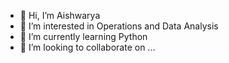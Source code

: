 - 👋 Hi, I’m Aishwarya
- 👀 I’m interested in Operations and Data Analysis
- 🌱 I’m currently learning Python
- 💞️ I’m looking to collaborate on ...
<!--- - 📫 How to reach me ...
- 😄 Pronouns: ...
- ⚡ Fun fact: ...

awhsia/awhsia is a ✨ special ✨ repository because its `README.md` (this file) appears on your GitHub profile.
You can click the Preview link to take a look at your changes.
--->

